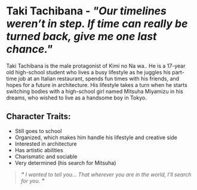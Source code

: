 # Taki Tachibana - *"Our timelines weren’t in step. If time can really be turned back, give me one last chance."*

Taki Tachibana is the male protagonist of Kimi no Na wa.. He is a 17-year old high-school student who lives a busy lifestyle as he juggles his part-time job at an Italian restaurant, spends fun times with his friends, and hopes for a future in architecture. His lifestyle takes a turn when he starts switching bodies with a high-school girl named Mitsuha Miyamizu in his dreams, who wished to live as a handsome boy in Tokyo.

## Character Traits:
* Still goes to school
* Organized, which makes him handle his lifestyle and creative side
* Interested in architecture
* Has artistic abilities
* Charismatic and sociable
* Very determined (his search for Mitsuha)

> ***"*** *I wanted to tell you... That wherever you are in the world, I'll search for you.* ***"***